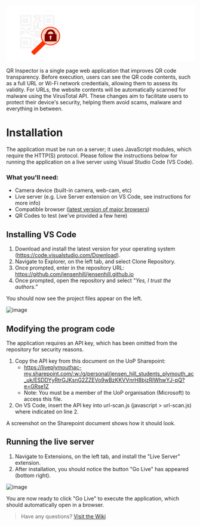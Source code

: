 ![QR Inspector Logo Banner](https://github.com/jensenhill/jensenhill.github.io/blob/96f4482d460bc31ed2b7f814e7225470bbbb3b5e/assets/Banner%20White.png)

QR Inspector is a single page web application that improves QR code transparency. Before execution, users can see the QR code contents, such as a full URL or Wi-Fi network credentials, allowing them to assess its validity. For URLs, the website contents will be automatically scanned for malware using the VirusTotal API. These changes aim to facilitate users to protect their device's security, helping them avoid scams, malware and everything in between.

# Installation
The application must be run on a server; it uses JavaScript modules, which require the HTTP(S) protocol. Please follow the instructions below for running the application on a live server using Visual Studio Code (VS Code).

### What you'll need:
- Camera device (built-in camera, web-cam, etc)
- Live server (e.g. Live Server extension on VS Code, see instructions for more info)
- Compatible browser ([latest version of major browsers](https://github.com/jensenhill/jensenhill.github.io/wiki/Supported-Devices-&-Browsers))
- QR Codes to test (we've provided a few here)

## Installing VS Code
1. Download and install the latest version for your operating system (https://code.visualstudio.com/Download).
2. Navigate to Explorer, on the left tab, and select Clone Repository.
3. Once prompted, enter in the repository URL: https://github.com/jensenhill/jensenhill.github.io
4. Once prompted, open the repository and select "_Yes, I trust the authors."_

  You should now see the project files appear on the left.

  ![image](https://github.com/jensenhill/jensenhill.github.io/assets/91635059/a64c55f3-dfaa-421b-a7a0-b6b0233b3a15)

## Modifying the program code
The application requires an API key, which has been omitted from the repository for security reasons.
1. Copy the API key from this document on the UoP Sharepoint:
   - https://liveplymouthac-my.sharepoint.com/:w:/g/personal/jensen_hill_students_plymouth_ac_uk/ESDDYyRtrGJKsnG2ZZEVo9wBzKKVVnrH8bjzRIWhwYJ-pQ?e=GRse1Z
   - Note: You must be a member of the UoP organisation (Microsoft) to access this file.
2. On VS Code, insert the API key into url-scan.js (javascript > url-scan.js) where indicated on line 2.

  A screenshot on the Sharepoint document shows how it should look.

## Running the live server
1. Navigate to Extensions, on the left tab, and install the "Live Server" extension.
2. After installation, you should notice the button "Go Live" has appeared (bottom right).

  ![image](https://github.com/jensenhill/jensenhill.github.io/assets/91635059/0c9630a8-5cb4-4b1b-973b-4a33f41d9634)

  You are now ready to click "Go Live" to execute the application, which should automatically open in a browser.
  
  

> Have any questions? [Visit the Wiki](https://github.com/jensenhill/jensenhill.github.io/wiki)
